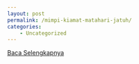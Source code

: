```yaml
---
layout: post
permalink: /mimpi-kiamat-matahari-jatuh/
categories:
    - Uncategorized
---
```


[Baca Selengkapnya](/03)